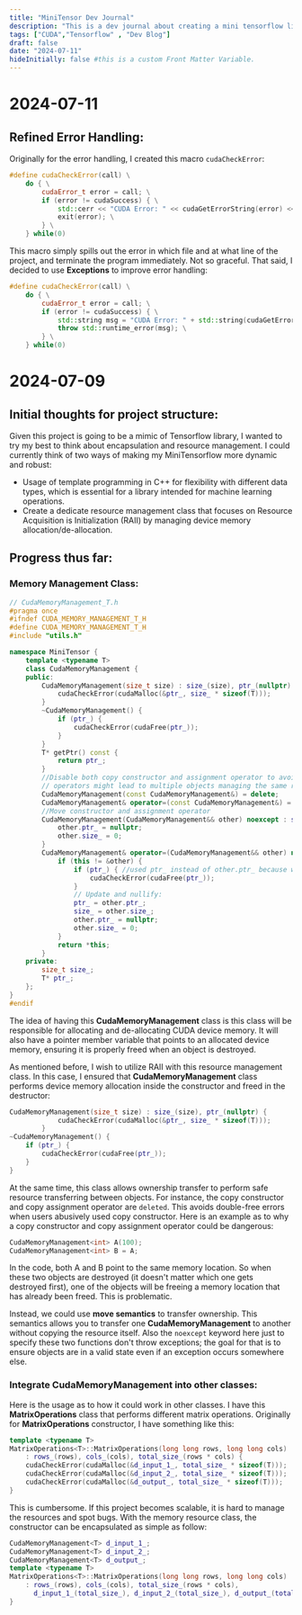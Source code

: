```yaml
---
title: "MiniTensor Dev Journal"
description: "This is a dev journal about creating a mini tensorflow library written by C++ and CUDA."
tags: ["CUDA","Tensorflow" , "Dev Blog"]
draft: false
date: "2024-07-11"
hideInitially: false #this is a custom Front Matter Variable.
---
```

# 2024-07-11
## Refined Error Handling:
Originally for the error handling, I created this macro `cudaCheckError`:
```C++
#define cudaCheckError(call) \
    do { \
        cudaError_t error = call; \
        if (error != cudaSuccess) { \
            std::cerr << "CUDA Error: " << cudaGetErrorString(error) << " in file " << __FILE__ << " at line " << __LINE__ << std::endl; \
            exit(error); \
        } \
    } while(0)

```
This macro simply spills out the error in which file and at what line of the project, and terminate the program immediately. Not so graceful. That said, I decided to use **Exceptions** to improve error handling:
```C++
#define cudaCheckError(call) \
    do { \
        cudaError_t error = call; \
        if (error != cudaSuccess) { \
            std::string msg = "CUDA Error: " + std::string(cudaGetErrorString(error)) + " in file " + __FILE__ + " at line " + std::to_string(__LINE__); \
            throw std::runtime_error(msg); \
        } \
    } while(0)
```


# 2024-07-09
## Initial thoughts for project structure:
Given this project is going to be a mimic of Tensorflow library, I wanted to try my best to think about encapsulation and resource management. I could currently think of two ways of making my MiniTensorflow more dynamic and robust: 
- Usage of template programming in C++ for flexibility with different data types, which is essential for a library intended for machine learning operations. 
- Create a dedicate resource management class that focuses on Resource Acquisition is Initialization (RAII) by managing device memory allocation/de-allocation.

## Progress thus far:
### Memory Management Class:
```C++
// CudaMemoryManagement_T.h
#pragma once
#ifndef CUDA_MEMORY_MANAGEMENT_T_H
#define CUDA_MEMORY_MANAGEMENT_T_H
#include "utils.h"

namespace MiniTensor {
	template <typename T>
	class CudaMemoryManagement {
	public:
		CudaMemoryManagement(size_t size) : size_(size), ptr_(nullptr) {
			cudaCheckError(cudaMalloc(&ptr_, size_ * sizeof(T)));
		}
		~CudaMemoryManagement() {
			if (ptr_) {
				cudaCheckError(cudaFree(ptr_));
			}
		}
		T* getPtr() const {
			return ptr_;
		}
		//Disable both copy constructor and assignment operator to avoid double free errors as copy and assignment
		// operators might lead to multiple objects managing the same resource.
		CudaMemoryManagement(const CudaMemoryManagement&) = delete;
		CudaMemoryManagement& operator=(const CudaMemoryManagement&) = delete;
		//Move constructor and assignment operator
		CudaMemoryManagement(CudaMemoryManagement&& other) noexcept : size_(other.size_), ptr_(other.ptr_) {
			other.ptr_ = nullptr;
			other.size_ = 0;
		}
		CudaMemoryManagement& operator=(CudaMemoryManagement&& other) noexcept {
			if (this != &other) {
				if (ptr_) { //used ptr_ instead of other.ptr_ because we want to check if this.ptr_ has any ownership or not.
					cudaCheckError(cudaFree(ptr_));
				}
				// Update and nullify:
				ptr_ = other.ptr_;
				size_ = other.size_;
				other.ptr_ = nullptr;
				other.size_ = 0;
			}
			return *this;
		}
	private:
		size_t size_;
		T* ptr_;
	};
}
#endif
```
The idea of having this **CudaMemoryManagement** class is this class will be responsible for allocating and de-allocating CUDA device memory. It will also have a pointer member variable that points to an allocated device memory, ensuring it is properly freed when an object is destroyed. 

As mentioned before, I wish to utilize RAII with this resource management class. In this case, I ensured that **CudaMemoryManagement** class performs device memory allocation inside the constructor and freed in the destructor:

```C++
CudaMemoryManagement(size_t size) : size_(size), ptr_(nullptr) {
			cudaCheckError(cudaMalloc(&ptr_, size_ * sizeof(T)));
		}
~CudaMemoryManagement() {
    if (ptr_) {
        cudaCheckError(cudaFree(ptr_));
    }
}
```
At the same time, this class allows ownership transfer to perform safe resource transferring between objects. For instance, the copy constructor and copy assignment operator are `deleted`. This avoids double-free errors when users abusively used copy constructor. Here is an example as to why a copy constructor and copy assignment operator could be dangerous:

```C++
CudaMemoryManagement<int> A(100);
CudaMemoryManagement<int> B = A;
```
In the code, both A and B point to the same memory location. So when these two objects are destroyed (it doesn't matter which one gets destroyed first), one of the objects will be freeing a memory location that has already been freed. This is problematic.

Instead, we could use **move semantics** to transfer ownership. This semantics allows you to transfer one **CudaMemoryManagement** to another without copying the resource itself. Also the `noexcept` keyword here just to specify these two functions don't throw exceptions; the goal for that is to ensure objects are in a valid state even if an exception occurs somewhere else. 

### Integrate CudaMemoryManagement into other classes:
Here is the usage as to how it could work in other classes. I have this **MatrixOperations** class that performs different matrix operations. Originally for **MatrixOperations** constructor, I have something like this:
```C++
template <typename T>
MatrixOperations<T>::MatrixOperations(long long rows, long long cols)
    : rows_(rows), cols_(cols), total_size_(rows * cols) {
    cudaCheckError(cudaMalloc(&d_input_1_, total_size_ * sizeof(T)));
    cudaCheckError(cudaMalloc(&d_input_2_, total_size_ * sizeof(T)));
    cudaCheckError(cudaMalloc(&d_output_, total_size_ * sizeof(T)));
}
```
This is cumbersome. If this project becomes scalable, it is hard to manage the resources and spot bugs. With the memory resource class, the constructor can be encapsulated as simple as follow:

```C++
CudaMemoryManagement<T> d_input_1_;
CudaMemoryManagement<T> d_input_2_;
CudaMemoryManagement<T> d_output_;
template <typename T>
MatrixOperations<T>::MatrixOperations(long long rows, long long cols)
    : rows_(rows), cols_(cols), total_size_(rows * cols),
      d_input_1_(total_size_), d_input_2_(total_size_), d_output_(total_size_) {
}
```
